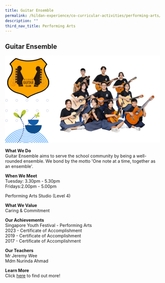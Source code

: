 ```yaml
---
title: Guitar Ensemble
permalink: /hildan-experience/co-curricular-activities/performing-arts/guitar-ensemble/
description: ""
third_nav_title: Performing Arts
---
```

Guitar Ensemble
---------------

![](/images/CCA/Guitar%20Club%202023.png)


**What We Do** <br>
Guitar Ensemble aims to serve the school community by being a well-rounded ensemble. We bond by the motto 'One note at a time, together as an ensemble'. <br>

**When We Meet** <br>
Tuesday: 3.30pm - 5.30pm<br>
Fridays:2.00pm - 5.00pm<br>

Performing Arts Studio (Level 4)<br>

**What We Value** <br>
Caring & Commitment <br>

**Our Achievements**<br>
Singapore Youth Festival - Performing Arts<br>
2023 - Certificate of Accomplishment<br>
2019 - Certificate of Accomplishment<br>
2017 - Certificate of Accomplishment<br>

**Our Teachers** <br>
Mr Jeremy Wee<br>
Mdm Nurinda Ahmad<br>

**Learn More** <br>
Click&nbsp;[here](/files/CCA/SHSS%20Guitar%20Ensemble.pdf)&nbsp;to find out more!
